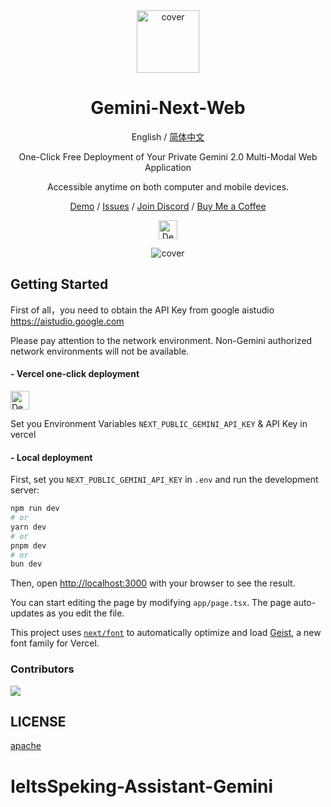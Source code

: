 <div align="center">

<img src="https://github.com/user-attachments/assets/b32944c3-3a05-4380-b5cb-8cc4093f00a9" alt="cover" style="width: 100px; height: 100px;">

<h1 align="center">Gemini-Next-Web</h1>

English / [简体中文](https://github.com/ElricLiu/Gemini-Next-Web/blob/main/README-CN.md)

One-Click Free Deployment of Your Private Gemini 2.0 Multi-Modal Web Application

Accessible anytime on both computer and mobile devices.

[Demo](https://www.gemininextweb.com/) / [Issues](https://github.com/ElricLiu/Gemini-Next-Web/issues) / [Join Discord](https://discord.gg/XMwSFHfm7u) / [Buy Me a Coffee](https://www.buymeacoffee.com/elricliu)

[<img src="https://vercel.com/button" alt="Deploy on Vercel" height="30">](https://vercel.com/new/clone?repository-url=https://github.com/ElricLiu/Gemini-Next-Web&env=NEXT_PUBLIC_GEMINI_API_KEY&project-name=gemini-next-web&repository-name=gemini-next-web)

![cover](https://github.com/user-attachments/assets/0dc224c0-52dd-4b40-bd08-8c744b267803)

</div>



## Getting Started
First of all，you need to obtain the API Key from google aistudio https://aistudio.google.com

Please pay attention to the network environment. Non-Gemini authorized network environments will not be available.

#### - Vercel one-click deployment

[<img src="https://vercel.com/button" alt="Deploy on Vercel" height="30">](https://vercel.com/new/clone?repository-url=https://github.com/ElricLiu/Gemini-Next-Web&env=NEXT_PUBLIC_GEMINI_API_KEY&project-name=gemini-next-web&repository-name=gemini-next-web)

Set you Environment Variables `NEXT_PUBLIC_GEMINI_API_KEY` & API Key in vercel

#### - Local deployment
First, set you `NEXT_PUBLIC_GEMINI_API_KEY` in `.env` and run the development server:

```bash
npm run dev
# or
yarn dev
# or
pnpm dev
# or
bun dev
```

Then, open [http://localhost:3000](http://localhost:3000) with your browser to see the result.

You can start editing the page by modifying `app/page.tsx`. The page auto-updates as you edit the file.

This project uses [`next/font`](https://nextjs.org/docs/app/building-your-application/optimizing/fonts) to automatically optimize and load [Geist](https://vercel.com/font), a new font family for Vercel.

### Contributors

<a href="https://github.com/ElricLiu/Gemini-Next-Web/graphs/contributors">
  <img src="https://contrib.rocks/image?repo=ElricLiu/Gemini-Next-Web" />
</a>

## LICENSE

[apache](https://www.apache.org/licenses/LICENSE-2.0)
# IeltsSpeking-Assistant-Gemini
